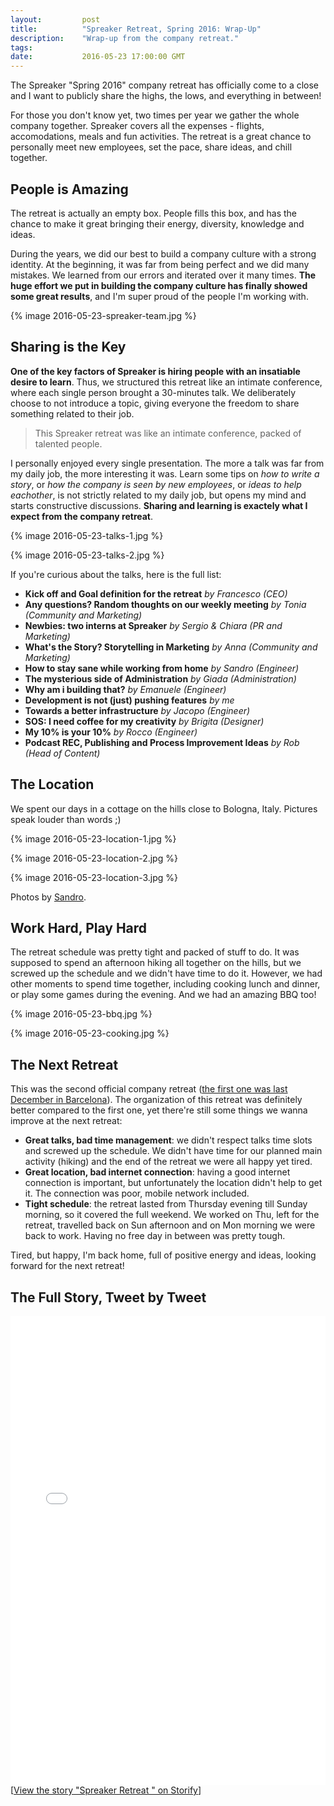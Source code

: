 ```yaml
---
layout:         post
title:          "Spreaker Retreat, Spring 2016: Wrap-Up"
description:    "Wrap-up from the company retreat."
tags:
date:           2016-05-23 17:00:00 GMT
---
```


The Spreaker "Spring 2016" company retreat has officially come to a close and I want to publicly share the highs, the lows, and everything in between!

For those you don't know yet, two times per year we gather the whole company together. Spreaker covers all the expenses - flights, accomodations, meals and fun activities. The retreat is a great chance to personally meet new employees, set the pace, share ideas, and chill together.


## People is Amazing

The retreat is actually an empty box. People fills this box, and has the chance to make it great bringing their energy, diversity, knowledge and ideas.

During the years, we did our best to build a company culture with a strong identity. At the beginning, it was far from being perfect and we did many mistakes. We learned from our errors and iterated over it many times. **The huge effort we put in building the company culture has finally showed some great results**, and I'm super proud of the people I'm working with.

{% image 2016-05-23-spreaker-team.jpg %}


## Sharing is the Key

**One of the key factors of Spreaker is hiring people with an insatiable desire to learn**. Thus, we structured this retreat like an intimate conference, where each single person brought a 30-minutes talk. We deliberately choose to not introduce a topic, giving everyone the freedom to share something related to their job.

> This Spreaker retreat was like an intimate conference, packed of talented people.

I personally enjoyed every single presentation. The more a talk was far from my daily job, the more interesting it was. Learn some tips on _how to write a story_, or _how the company is seen by new employees_, or _ideas to help eachother_, is not strictly related to my daily job, but opens my mind and starts constructive discussions. **Sharing and learning is exactely what I expect from the company retreat**.

{% image 2016-05-23-talks-1.jpg %}

{% image 2016-05-23-talks-2.jpg %}

If you're curious about the talks, here is the full list:

- **Kick off and Goal definition for the retreat** _by Francesco (CEO)_
- **Any questions? Random thoughts on our weekly meeting** _by Tonia (Community and Marketing)_
- **Newbies: two interns at Spreaker** _by Sergio & Chiara (PR and Marketing)_
- **What's the Story? Storytelling in Marketing** _by Anna (Community and Marketing)_
- **How to stay sane while working from home** _by Sandro (Engineer)_
- **The mysterious side of Administration** _by Giada (Administration)_
- **Why am i building that?** _by Emanuele (Engineer)_
- **Development is not (just) pushing features** _by me_
- **Towards a better infrastructure** _by Jacopo (Engineer)_
- **SOS: I need coffee for my creativity** _by Brigita (Designer)_
- **My 10% is your 10%** _by Rocco (Engineer)_
- **Podcast REC, Publishing and Process Improvement Ideas** _by Rob (Head of Content)_


## The Location

We spent our days in a cottage on the hills close to Bologna, Italy. Pictures speak louder than words ;)

{% image 2016-05-23-location-1.jpg %}

{% image 2016-05-23-location-2.jpg %}

{% image 2016-05-23-location-3.jpg %}

Photos by [Sandro](https://twitter.com/DrAL3X).


## Work Hard, Play Hard

The retreat schedule was pretty tight and packed of stuff to do. It was supposed to spend an afternoon hiking all together on the hills, but we screwed up the schedule and we didn't have time to do it. However, we had other moments to spend time together, including cooking lunch and dinner, or play some games during the evening. And we had an amazing BBQ too!

{% image 2016-05-23-bbq.jpg %}

{% image 2016-05-23-cooking.jpg %}


## The Next Retreat

This was the second official company retreat ([the first one was last December in Barcelona](/the-unsurprisingly-great-spreaker-retreat.html)). The organization of this retreat was definitely better compared to the first one, yet there're still some things we wanna improve at the next retreat:

- **Great talks, bad time management**: we didn't respect talks time slots and screwed up the schedule. We didn't have time for our planned main activity (hiking) and the end of the retreat we were all happy yet tired.
- **Great location, bad internet connection**: having a good internet connection is important, but unfortunately the location didn't help to get it. The connection was poor, mobile network included.
- **Tight schedule**: the retreat lasted from Thursday evening till Sunday morning, so it covered the full weekend. We worked on Thu, left for the retreat, travelled back on Sun afternoon and on Mon morning we were back to work. Having no free day in between was pretty tough.

Tired, but happy, I'm back home, full of positive energy and ideas, looking forward for the next retreat!


## The Full Story, Tweet by Tweet

<div class="storify"><iframe src="//storify.com/spreaker/spreaker-retreat-spring-2016/embed?header=false&border=false" width="100%" height="750" frameborder="no" allowtransparency="true"></iframe><script src="//storify.com/spreaker/spreaker-retreat-spring-2016.js?header=false&border=false"></script><noscript>[<a href="//storify.com/spreaker/spreaker-retreat-spring-2016" target="_blank">View the story "Spreaker Retreat " on Storify</a>]</noscript></div>
